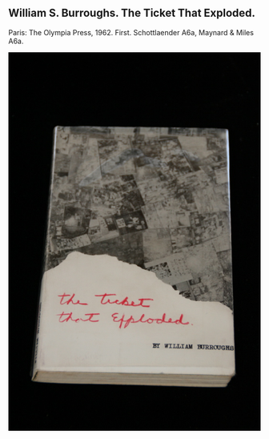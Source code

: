 ## William S. Burroughs. The Ticket That Exploded.

Paris: The Olympia Press, 1962. First. Schottlaender A6a, Maynard & Miles A6a.

![The Ticket That Exploded](../assets/images/the-ticket-that-exploded-1.jpg)
